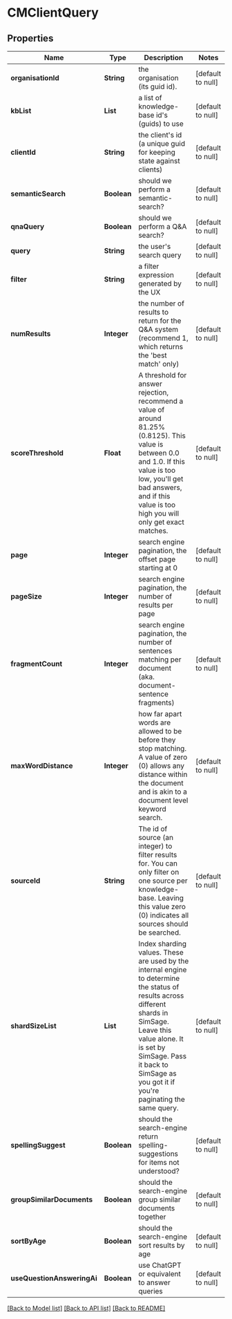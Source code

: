 # CMClientQuery
## Properties

| Name | Type | Description | Notes |
|------------ | ------------- | ------------- | -------------|
| **organisationId** | **String** | the organisation (its guid id). | [default to null] |
| **kbList** | **List** | a list of knowledge-base id&#39;s (guids) to use | [default to null] |
| **clientId** | **String** | the client&#39;s id (a unique guid for keeping state against clients) | [default to null] |
| **semanticSearch** | **Boolean** | should we perform a semantic-search? | [default to null] |
| **qnaQuery** | **Boolean** | should we perform a Q&amp;A search? | [default to null] |
| **query** | **String** | the user&#39;s search query | [default to null] |
| **filter** | **String** | a filter expression generated by the UX | [default to null] |
| **numResults** | **Integer** | the number of results to return for the Q&amp;A system (recommend 1, which returns the &#39;best match&#39; only) | [default to null] |
| **scoreThreshold** | **Float** | A threshold for answer rejection, recommend a value of around 81.25% (0.8125).  This value is between 0.0 and 1.0.  If this value is too low, you&#39;ll get bad answers, and if this value is too high you will only get exact matches. | [default to null] |
| **page** | **Integer** | search engine pagination, the offset page starting at 0 | [default to null] |
| **pageSize** | **Integer** | search engine pagination, the number of results per page | [default to null] |
| **fragmentCount** | **Integer** | search engine pagination, the number of sentences matching per document (aka. document-sentence fragments) | [default to null] |
| **maxWordDistance** | **Integer** | how far apart words are allowed to be before they stop matching.  A value of zero (0) allows any distance within the document and is akin to a document level keyword search. | [default to null] |
| **sourceId** | **String** | The id of source (an integer) to filter results for.  You can only filter on one source per knowledge-base.  Leaving this value zero (0) indicates all sources should be searched. | [default to null] |
| **shardSizeList** | **List** | Index sharding values.  These are used by the internal engine to determine the status of results across different shards in SimSage.  Leave this value alone.  It is set by SimSage.  Pass it back to SimSage as you got it if you&#39;re paginating the same query. | [default to null] |
| **spellingSuggest** | **Boolean** | should the search-engine return spelling-suggestions for items not understood? | [default to null] |
| **groupSimilarDocuments** | **Boolean** | should the search-engine group similar documents together | [default to null] |
| **sortByAge** | **Boolean** | should the search-engine sort results by age | [default to null] |
| **useQuestionAnsweringAi** | **Boolean** | use ChatGPT or equivalent to answer queries | [default to null] |

[[Back to Model list]](../README.md#documentation-for-models) [[Back to API list]](../README.md#documentation-for-api-endpoints) [[Back to README]](../README.md)

